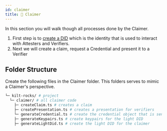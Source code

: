 ```yaml
---
id: claimer
title: 👤 Claimer
---
```


In this section you will walk though all processes done by the <span className="label-role claimer">Claimer</span>.

1. First step is to [create a DID](./did) which is the identity that is used to interact with <span className="label-role attester">Attesters</span> and <span className="label-role verifier">Verifiers</span>.
2. Next we will create a claim, request a Credential and present it to a <span className="label-role verifier">Verifier</span>

## Folder Structure

Create the following files in the <span className="label-role claimer">Claimer</span> folder.
This folders serves to mimic a <span className="label-role claimer">Claimer</span>'s perspective.

```bash
└─ kilt-rocks/ # project
  └─ claimer/ # all claimer code
    ├─ createClaim.ts # creates a claim
    ├─ createPresentation.ts # creates a presentation for verifiers
    └─ generateCredential.ts # create the credential object that is sent to the attester for attestation
    ├─ generateKeypairs.ts # create keypairs for the light DID
    ├─ generateLightDid.ts # create the light DID for the claimer
```
